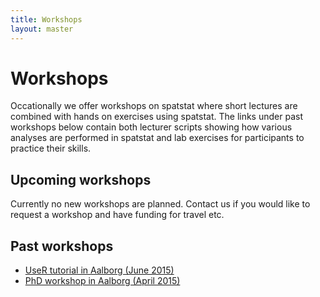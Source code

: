 ```yaml
---
title: Workshops 
layout: master
---
```


# Workshops

Occationally we offer workshops on spatstat where short lectures are combined with hands on exercises using spatstat.
The links under past workshops below contain both lecturer scripts showing how various analyses are performed in spatstat and lab exercises for participants to practice their skills.

## Upcoming workshops

Currently no new workshops are planned. Contact us if you would like to request a workshop and have funding for travel etc.

## Past workshops

- [UseR tutorial in Aalborg (June 2015)](/userR2015/)
- [PhD workshop in Aalborg (April 2015)](/AAU2015/)
